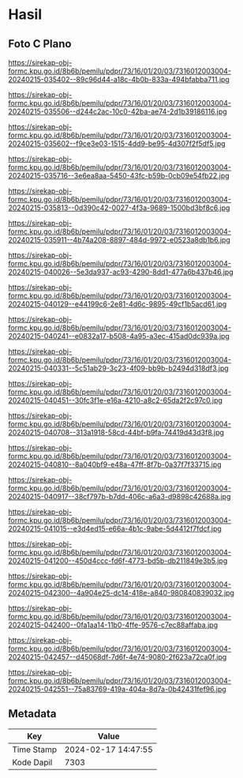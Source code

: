 # Hasil

## Foto C Plano

https://sirekap-obj-formc.kpu.go.id/8b6b/pemilu/pdpr/73/16/01/20/03/7316012003004-20240215-035402--89c96d44-a18c-4b0b-833a-494bfabba711.jpg

https://sirekap-obj-formc.kpu.go.id/8b6b/pemilu/pdpr/73/16/01/20/03/7316012003004-20240215-035506--d244c2ac-10c0-42ba-ae74-2d1b39186116.jpg

https://sirekap-obj-formc.kpu.go.id/8b6b/pemilu/pdpr/73/16/01/20/03/7316012003004-20240215-035602--f9ce3e03-1515-4dd9-be95-4d307f2f5df5.jpg

https://sirekap-obj-formc.kpu.go.id/8b6b/pemilu/pdpr/73/16/01/20/03/7316012003004-20240215-035716--3e6ea8aa-5450-43fc-b59b-0cb09e54fb22.jpg

https://sirekap-obj-formc.kpu.go.id/8b6b/pemilu/pdpr/73/16/01/20/03/7316012003004-20240215-035813--0d390c42-0027-4f3a-9689-1500bd3bf8c6.jpg

https://sirekap-obj-formc.kpu.go.id/8b6b/pemilu/pdpr/73/16/01/20/03/7316012003004-20240215-035911--4b74a208-8897-484d-9972-e0523a8db1b6.jpg

https://sirekap-obj-formc.kpu.go.id/8b6b/pemilu/pdpr/73/16/01/20/03/7316012003004-20240215-040026--5e3da937-ac93-4290-8dd1-477a6b437b46.jpg

https://sirekap-obj-formc.kpu.go.id/8b6b/pemilu/pdpr/73/16/01/20/03/7316012003004-20240215-040129--e44199c6-2e81-4d6c-9895-49cf1b5acd61.jpg

https://sirekap-obj-formc.kpu.go.id/8b6b/pemilu/pdpr/73/16/01/20/03/7316012003004-20240215-040241--e0832a17-b508-4a95-a3ec-415ad0dc939a.jpg

https://sirekap-obj-formc.kpu.go.id/8b6b/pemilu/pdpr/73/16/01/20/03/7316012003004-20240215-040331--5c51ab29-3c23-4f09-bb9b-b2494d318df3.jpg

https://sirekap-obj-formc.kpu.go.id/8b6b/pemilu/pdpr/73/16/01/20/03/7316012003004-20240215-040451--30fc3f1e-e16a-4210-a8c2-65da2f2c97c0.jpg

https://sirekap-obj-formc.kpu.go.id/8b6b/pemilu/pdpr/73/16/01/20/03/7316012003004-20240215-040708--313a1918-58cd-44bf-b9fa-74419d43d3f8.jpg

https://sirekap-obj-formc.kpu.go.id/8b6b/pemilu/pdpr/73/16/01/20/03/7316012003004-20240215-040810--8a040bf9-e48a-47ff-8f7b-0a37f7f33715.jpg

https://sirekap-obj-formc.kpu.go.id/8b6b/pemilu/pdpr/73/16/01/20/03/7316012003004-20240215-040917--38cf797b-b7dd-406c-a6a3-d9898c42688a.jpg

https://sirekap-obj-formc.kpu.go.id/8b6b/pemilu/pdpr/73/16/01/20/03/7316012003004-20240215-041015--e3d4ed15-e66a-4b1c-9abe-5d4412f7fdcf.jpg

https://sirekap-obj-formc.kpu.go.id/8b6b/pemilu/pdpr/73/16/01/20/03/7316012003004-20240215-041200--450d4ccc-fd6f-4773-bd5b-db211849e3b5.jpg

https://sirekap-obj-formc.kpu.go.id/8b6b/pemilu/pdpr/73/16/01/20/03/7316012003004-20240215-042300--4a904e25-dc14-418e-a840-980840839032.jpg

https://sirekap-obj-formc.kpu.go.id/8b6b/pemilu/pdpr/73/16/01/20/03/7316012003004-20240215-042400--0fa1aa14-11b0-4ffe-9576-c7ec88affaba.jpg

https://sirekap-obj-formc.kpu.go.id/8b6b/pemilu/pdpr/73/16/01/20/03/7316012003004-20240215-042457--d45068df-7d6f-4e74-9080-2f623a72ca0f.jpg

https://sirekap-obj-formc.kpu.go.id/8b6b/pemilu/pdpr/73/16/01/20/03/7316012003004-20240215-042551--75a83769-419a-404a-8d7a-0b42431fef96.jpg


## Metadata

| Key        | Value               |
| ---------- | ------------------- |
| Time Stamp | 2024-02-17 14:47:55 |
| Kode Dapil | 7303                |



